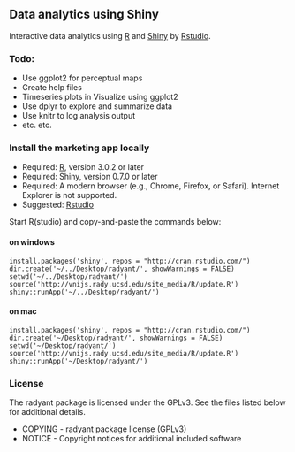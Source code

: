 ## Data analytics using Shiny

Interactive data analytics using [R](http://www.r-project.org/) and [Shiny](http://www.rstudio.com/shiny/) by [Rstudio](http://www.rstudio.com/). 

### Todo:
- Use ggplot2 for perceptual maps
- Create help files
- Timeseries plots in Visualize using ggplot2
- Use dplyr to explore and summarize data
- Use knitr to log analysis output
- etc. etc.

### Install the marketing app locally

- Required: [R](http://cran.rstudio.com/), version 3.0.2 or later
- Required: Shiny, version 0.7.0 or later
- Required: A modern browser (e.g., Chrome, Firefox, or Safari). Internet Explorer is not supported.
- Suggested: [Rstudio](http://www.rstudio.com/ide/download/)

Start R(studio) and copy-and-paste the commands below:

#### on windows

	install.packages('shiny', repos = "http://cran.rstudio.com/")
	dir.create('~/../Desktop/radyant/', showWarnings = FALSE)
	setwd('~/../Desktop/radyant/')
	source('http://vnijs.rady.ucsd.edu/site_media/R/update.R')
	shiny::runApp('~/../Desktop/radyant/')

#### on mac

	install.packages('shiny', repos = "http://cran.rstudio.com/")
	dir.create('~/Desktop/radyant/', showWarnings = FALSE)
	setwd('~/Desktop/radyant/')
	source('http://vnijs.rady.ucsd.edu/site_media/R/update.R')
	shiny::runApp('~/Desktop/radyant/')

### License
The radyant package is licensed under the GPLv3. See the files listed below for additional details.

- COPYING - radyant package license (GPLv3)
- NOTICE - Copyright notices for additional included software
